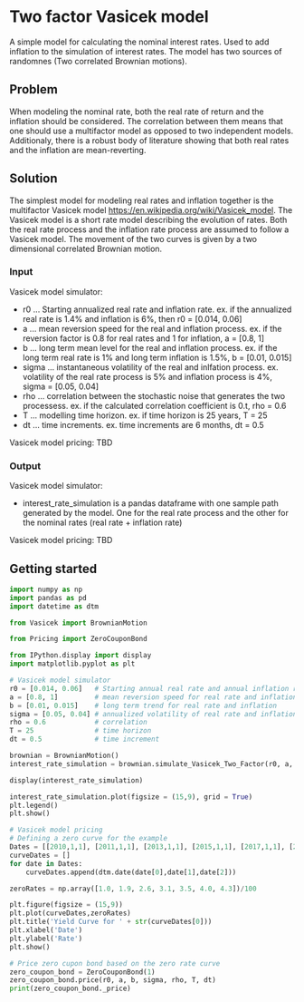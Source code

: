 # Two factor Vasicek model
A simple model for calculating the nominal interest rates. Used to add inflation to the simulation of interest rates. The model has two sources of randomnes (Two correlated Brownian motions). 

## Problem
When modeling the nominal rate, both the real rate of return and the inflation should be considered. The correlation between them means that one should use a multifactor model as opposed to two independent models. Additionaly, there is a robust body of literature showing that both real rates and the inflation are mean-reverting.

## Solution
The simplest model for modeling real rates and inflation together is the multifactor Vasicek model https://en.wikipedia.org/wiki/Vasicek_model. The Vasicek model is a short rate model describing the evolution of rates. Both the real rate process and the inflation rate process are assumed to follow a Vasicek model. The movement of the two curves is given by a two dimensional correlated Brownian motion.
### Input
Vasicek model simulator:
 - r0 ... Starting annualized real rate and inflation rate. ex. if the annualized real rate is 1.4% and inflation is 6%, then r0 = [0.014, 0.06]   
 - a ... mean reversion speed for the real and inflation process. ex. if the reversion factor is 0.8 for real rates and 1 for inflation, a = [0.8, 1]         
 - b ... long term mean level for the real and inflation process. ex. if the long term real rate is 1% and long term inflation is 1.5%, b = [0.01, 0.015]    
 - sigma ... instantaneous volatility of the real and inlfation process. ex. volatility of the real rate process is 5% and inflation process is 4%, sigma = [0.05, 0.04] 
 - rho ... correlation between the stochastic noise that generates the two processess. ex. if the calculated correlation coefficient is 0.t, rho = 0.6            
 - T ... modelling time horizon. ex. if time horizon is 25 years, T = 25               
 - dt ... time increments. ex. time increments are 6 months, dt = 0.5             

Vasicek model pricing:
TBD

### Output
Vasicek model simulator:
 - interest_rate_simulation is a pandas dataframe with one sample path generated by the model. One for the real rate process and the other for the nominal rates (real rate + inflation rate)

Vasicek model pricing:
TBD

## Getting started
``` python
import numpy as np
import pandas as pd
import datetime as dtm

from Vasicek import BrownianMotion

from Pricing import ZeroCouponBond

from IPython.display import display
import matplotlib.pyplot as plt

# Vasicek model simulator
r0 = [0.014, 0.06]   # Starting annual real rate and annual inflation rate
a = [0.8, 1]         # mean reversion speed for real rate and inflation
b = [0.01, 0.015]    # long term trend for real rate and inflation
sigma = [0.05, 0.04] # annualized volatility of real rate and inflation process
rho = 0.6            # correlation
T = 25               # time horizon
dt = 0.5             # time increment

brownian = BrownianMotion()
interest_rate_simulation = brownian.simulate_Vasicek_Two_Factor(r0, a, b, sigma, rho, T, dt)

display(interest_rate_simulation)

interest_rate_simulation.plot(figsize = (15,9), grid = True)
plt.legend()
plt.show()

# Vasicek model pricing
# Defining a zero curve for the example
Dates = [[2010,1,1], [2011,1,1], [2013,1,1], [2015,1,1], [2017,1,1], [2020,1,1], [2030,1,1]]
curveDates = []
for date in Dates:
    curveDates.append(dtm.date(date[0],date[1],date[2]))

zeroRates = np.array([1.0, 1.9, 2.6, 3.1, 3.5, 4.0, 4.3])/100

plt.figure(figsize = (15,9))
plt.plot(curveDates,zeroRates)
plt.title('Yield Curve for ' + str(curveDates[0]))
plt.xlabel('Date')
plt.ylabel('Rate')
plt.show()

# Price zero cupon bond based on the zero rate curve
zero_coupon_bond = ZeroCouponBond(1)
zero_coupon_bond.price(r0, a, b, sigma, rho, T, dt)
print(zero_coupon_bond._price)
```
